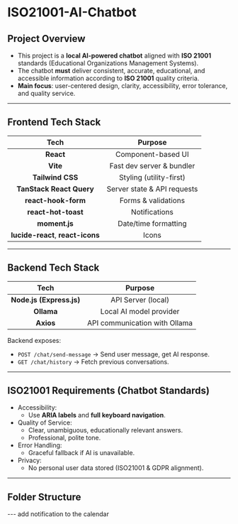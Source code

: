 # ISO21001-AI-Chatbot

## Project Overview

- This project is a **local AI-powered chatbot** aligned with **ISO 21001** standards (Educational Organizations Management Systems).
- The chatbot **must** deliver consistent, accurate, educational, and accessible information according to **ISO 21001** quality criteria.
- **Main focus**: user-centered design, clarity, accessibility, error tolerance, and quality service.

---

## Frontend Tech Stack

|               Tech                |           Purpose           |
| :-------------------------------: | :-------------------------: |
|             **React**             |     Component-based UI      |
|             **Vite**              |  Fast dev server & bundler  |
|         **Tailwind CSS**          |   Styling (utility-first)   |
|     **TanStack React Query**      | Server state & API requests |
|        **react-hook-form**        |     Forms & validations     |
|        **react-hot-toast**        |        Notifications        |
|           **moment.js**           |    Date/time formatting     |
| **lucide-react**, **react-icons** |            Icons            |

---

## Backend Tech Stack

|           Tech           |            Purpose            |
| :----------------------: | :---------------------------: |
| **Node.js (Express.js)** |      API Server (local)       |
|        **Ollama**        |    Local AI model provider    |
|        **Axios**         | API communication with Ollama |

Backend exposes:

- `POST /chat/send-message` → Send user message, get AI response.
- `GET /chat/history` → Fetch previous conversations.

---

## ISO21001 Requirements (Chatbot Standards)

- Accessibility:
  - Use **ARIA labels** and **full keyboard navigation**.
- Quality of Service:
  - Clear, unambiguous, educationally relevant answers.
  - Professional, polite tone.
- Error Handling:
  - Graceful fallback if AI is unavailable.
- Privacy:
  - No personal user data stored (ISO21001 & GDPR alignment).

---

## Folder Structure

--- add notification to the calendar
